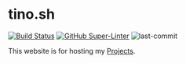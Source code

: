 # tino.sh

[![Build Status](https://jenkins.tino.sh/buildStatus/icon?job=tino.sh%2Fmaster)](https://jenkins.tino.sh/job/tino.sh/job/master/)
[![GitHub Super-Linter](https://github.com/tinoschroeter/beerCount/workflows/Lint%20Code%20Base/badge.svg)](https://github.com/tinoschroeter/tino.sh/actions/workflows/linter.yml)
![last-commit](https://img.shields.io/github/last-commit/tinoschroeter/tino.sh.svg?style=flat)

This website is for hosting my [Projects](https://tino.sh/projects).
